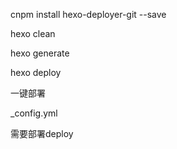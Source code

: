 cnpm install hexo-deployer-git --save

hexo clean


hexo generate



 hexo deploy 
 
 
 一键部署
 
 
 _config.yml
 
 需要部署deploy
